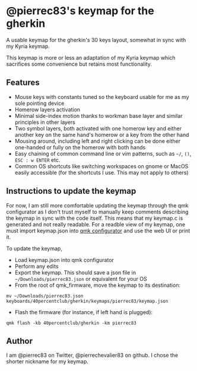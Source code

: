 @pierrec83's keymap for the gherkin
===

A usable keymap for the gherkin's 30 keys layout, somewhat in sync with my Kyria keymap.

This keymap is more or less an adaptation of my Kyria keymap which sacrifices some convenience but retains most functionality.

Features
---
* Mouse keys with constants tuned so the keyboard usable for me as my sole pointing device
* Homerow layers activation
* Minimal side-index motion thanks to workman base layer and similar principles in other layers
* Two symbol layers, both activated with one homerow key and either another key on the same hand's homerow or a key from the other hand
* Mousing around, including left and right clicking can be done either one-handed or fully on the homerow with both hands
* Easy chaining of common command line or vim patterns, such as `~/`, `()`, `ESC : w ENTER` etc.
* Common OS shortcuts like switching workspaces on gnome or MacOS easily accessible (for the shortcuts I use. This may not apply to others)

Instructions to update the keymap
---

For now, I am still more comfortable updating the keymap through the qmk configurator as I don't trust myself to manually keep comments describing the keymap in sync with the code itself. This means that my keymap.c is generated and not really readable. For a readble view of my keymap, one must import keymap.json into [qmk configurator](https://config.qmk.fm) and use the web UI or print it.

To update the keymap,
* Load keymap.json into qmk configurator
* Perform any edits
* Export the keymap. This should save a json file in `~/Downloads/pierrec83.json` or equivalent for your OS
* From the root of qmk_firmware, move the keymap to its destination:
```
mv ~/Downloads/pierrec83.json keyboards/40percentclub/gherkin/keymaps/pierrec83/keymap.json
```
* Flash the firmware (for instance, if left hand is plugged):
```
qmk flash -kb 40percentclub/gherkin -km pierrec83
```

Author
---
I am @pierrec83 on Twitter, @pierrechevalier83 on github. I chose the shorter nickname for my keymap.
